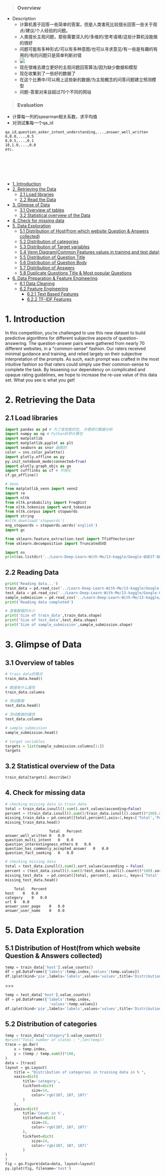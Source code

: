 > ### Overview
- Description
  - 计算机善于回答一些简单的答案，但是人类害死比较擅长回答一些关于观点/建议/个人经验的问题。
  - 人类擅长主观问题，那些需要深入的/多维的/思考语境/这些计算机没能做的很好
  - 问题可能有多种形式/可以有多种意图/也可以寻求意见/有一些是有趣的有用的/有的问题只是简单判断对错
  - ![](1.png)
  - 现在很难去建立更好的主观问题回答算法/因为缺少数据和模型
  - 现在收集到了一些好的数据了
  - 在这个比赛中/可以用上这些新的数据/为主观概念的问答问题建立预测模型
  - 问题-答案对来自超过70个不同的网站

> ### Evaluation
- 计算每一列的spearman相关系数，求平均值
- 对测试集每一个qa_id
```
qa_id,question_asker_intent_understanding,...,answer_well_written
6,0.0,...,0.5
8,0.5,...,0.1
18,1.0,...,0.0
etc.
```
<br/>
<br/>
<br/>
<br/>

- <a href='#1'>1. Introduction</a>
- <a href='#2'>2. Retrieving the Data</a>
     - <a href='#2-1'>2.1 Load libraries</a>
     - <a href='#2-2'>2.2 Read the Data</a>
- <a href='#3'>3. Glimpse of Data</a>
     - <a href='#3-1'>3.1 Overview of tables</a>
     - <a href='#3-2'>3.2 Statistical overview of the Data</a>
- <a href='#4'>4. Check for missing data</a>
- <a href='#5'>5. Data Exploration</a>
    - <a href='#5-1'>5.1 Distribution of Host(from which website Question & Answers collected)</a>
    - <a href='#5-2'>5.2 Distribution of categories</a>
    - <a href='#5-3'>5.3 Distribution of Target variables</a>
    - <a href='#5-4'>5.4 Venn Diagram(Common Features values in training and test data)</a>
    - <a href='#5-5'>5.5 Distribution of Question Title</a>
    - <a href='#5-6'>5.6 Distribution of Question Body</a>
    - <a href='#5-7'>5.7 Distribution of Answers</a>
    - <a href='#5-8'>5.8 Duplicate Questions Title & Most popular Questions</a>
- <a href='#6'>6. Data Preparation & Feature Engineering</a>
    - <a href='#6-1'>6.1 Data Cleaning</a>
    - <a href='#6-2'>6.2 Feature Engineering</a>
        - <a href='#6-2-1'>6.2.1 Text Based Features</a>
        - <a href='#6-2-2'>6.2.2 TF-IDF Features</a>

# <a id='1'>1. Introduction</a>

In this competition, you’re challenged to use this new dataset to build predictive algorithms for different subjective aspects of question-answering. The question-answer pairs were gathered from nearly 70 different websites, in a "common-sense" fashion. Our raters received minimal guidance and training, and relied largely on their subjective interpretation of the prompts. As such, each prompt was crafted in the most intuitive fashion so that raters could simply use their common-sense to complete the task. By lessening our dependency on complicated and opaque rating guidelines, we hope to increase the re-use value of this data set. What you see is what you get!

 # <a id='2'>2. Retrieving the Data</a>
  ## <a id='2-1'>2.1 Load libraries</a>

```python
import pandas as pd # 为了高性能的包, 方便进行数据分析
import numpy as np # Python科学计算包
import matplotlib
import matplotlib.pyplot as plt
import seaborn as sns# 画图的
color = sns.color_palette()
import plotly.offline as py
py.init_notebook_mode(connected=True)
import plotly.graph_objs as go
import cufflinks as cf # 可视化
cf.go_offline()

# Venn
from matplotlib_venn import venn2
import re
import nltk
from nltk.probability import FreqDist
from nltk.tokenize import word_tokenize
from nltk.corpus import stopwords
import string
#nltk.download('stopwords')
eng_stopwords = stopwords.words('english')
import gc

from sklearn.feature_extraction.text import TfidfVectorizer
from sklearn.decomposition import TruncatedSVD
```

```python
import os
print(os.listdir('../Learn-Deep-Learn-With-Me/13-kaggle/Google-QUEST-Q&A-Labeling/input'))
```

 ## <a id='2-2'>2.2 Reading Data</a>
```python
print('Reading data...')
train_data = pd.read_csv('../Learn-Deep-Learn-With-Me/13-kaggle/Google-QUEST-Q&A-Labeling/input/train.csv')
test_data = pd.read_csv('../Learn-Deep-Learn-With-Me/13-kaggle/Google-QUEST-Q&A-Labeling/input/test.csv')
sample_submission = pd.read_csv('../Learn-Deep-Learn-With-Me/13-kaggle/Google-QUEST-Q&A-Labeling/input/sample_submission.csv')
print('Reading data completed')
```

```python
# 查看数据的大小
print('Size of train_data',train_data.shape)
print('Size of test_data',test_data.shape)
print('Size of sample_submission',sample_submission.shape)
```

 # <a id='3'>3. Glimpse of Data</a>
  ## <a id='3-1'>3.1 Overview of tables</a>

```python
# train data的情况
train_data.head()
```

```python
# 数据有什么属性
train_data.columns
```

```python
# 测试数据
test_data.head()
```

```python
# 测试数据的属性
test_data.columns
```

```python
# sample_submission
sample_submission.head()
```

```python
# target variables
targets = list(sample_submission.columns[1:])
targets
```

  ## <a id='3-2'>3.2 Statistical overview of the Data</a>
```python
train_data[targets].describe()
```


## <a id='4'>4. Check for missing data</a>
```python
# checking missing data in train data
total = train_data.isnull().sum().sort_values(ascending=False)
percent = (train_data.isnull().sum()/train_data.isnull().count()*100).sort_values(ascending=False)
missing_train_data = pd.concat([total,percent],axis=1,keys=['Total','Percent'])
missing_train_data.head()
```
>>>
```
                    Total	Percent
answer_well_written	0	0.0
question_multi_intent	0	0.0
question_interestingness_others	0	0.0
question_has_commonly_accepted_answer	0	0.0
question_fact_seeking	0	0.0
```

```python
# checking missing data
total = test_data.isnull().sum().sort_values(ascending = False)
percent = (test_data.isnull().sum()/test_data.isnull().count()*100).sort_values(ascending = False)
missing_test_data  = pd.concat([total, percent], axis=1, keys=['Total', 'Percent'])
missing_test_data.head()
```
```
    Total	Percent
host	0	0.0
category	0	0.0
url	0	0.0
answer_user_page	0	0.0
answer_user_name	0	0.0
```


 # <a id='5'>5. Data Exploration</a>
  ## <a id='5-1'>5.1 Distribution of Host(from which website Question & Answers collected)</a>
```python
temp = train_data['host'].value_counts()
df = pd.DataFrame({'labels':temp.index,'values':temp.values})
df.iplot(kind='pie',labels='labels',values='values',title='Distribution of hosts in Training data')
```
\>>>

```python
temp = test_data['host'].value_counts()
df = pd.DataFrame({'labels':temp.index,
                    'values':temp.values})
df.iplot(kind='pie',labels='labels',values='values',title='Distribution of hosts in test data')
```

  ## <a id='5-2'>5.2 Distribution of categories</a>
```python
temp = train_data["category"].value_counts()
#print("Total number of states : ",len(temp))
trace = go.Bar(
    x = temp.index,
    y = (temp / temp.sum())*100,
)
data = [trace]
layout = go.Layout(
    title = "Distribution of categories in training data in % ",
    xaxis=dict(
        title='category',
        tickfont=dict(
            size=14,
            color='rgb(107, 107, 107)'
        )
    ),
    yaxis=dict(
        title='Count in %',
        titlefont=dict(
            size=16,
            color='rgb(107, 107, 107)'
        ),
        tickfont=dict(
            size=14,
            color='rgb(107, 107, 107)'
        )
)
)
fig = go.Figure(data=data, layout=layout)
py.iplot(fig, filename='test')
```
